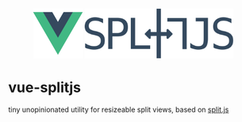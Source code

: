 <p align="center">
  <img width="100" src="./assets/vue.png">
  <img width="300" src="./assets/splitjs.svg">
</p>

# vue-splitjs
tiny unopinionated utility for resizeable split views, based on [split.js](https://github.com/nathancahill/Split.js)
